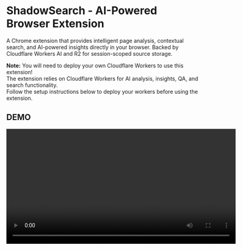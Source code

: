 # ShadowSearch - AI-Powered Browser Extension

A Chrome extension that provides intelligent page analysis, contextual search, and AI-powered insights directly in your browser. Backed by Cloudflare Workers AI and R2 for session-scoped source storage.

**Note:** You will need to deploy your own Cloudflare Workers to use this extension!  
The extension relies on Cloudflare Workers for AI analysis, insights, QA, and search functionality.  
Follow the setup instructions below to deploy your workers before using the extension.

## DEMO

<video width="600" controls>
  <source src="icons/video1668689188.mp4" type="video/mp4">
  Your browser does not support the video tag.
</video>
<!-- <img src="https://github.com/raj-chinagundi/shadowsearch/blob/main/icons/2_img.png" alt="UI Preview" width="500"/> <br>

<img src="https://github.com/raj-chinagundi/shadowsearch/blob/main/icons/1_img.png" alt="UI Preview" width="500"/> -->

## 🚀 Features

- **Smart Page Analysis**: AI-powered topic extraction and entity recognition
- **Contextual Search**: Intelligent search across Reddit, HackerNews, ArXiv, and YouTube
- **RAG-Powered Q&A**: Ask questions and get answers backed by real-time web content
- **Session Management**: Clean R2 storage with per-tab, per-mode session isolation
- **YouTube Integration**: Video analysis and related content discovery
- **Real-time Insights**: AI-generated insights and critical perspectives

## 🏗️ Architecture

```mermaid
flowchart TD
  user("🧠 User clicks brain")-->page{YouTube or Regular page?}
  
  %% Regular page flow
  page -->|Regular| regular[📄 Regular Page Analysis]
  regular --> analyze[🤖 AI Analysis]
  analyze --> results1[💡 Insights + Videos]
  
  %% YouTube page flow  
  page -->|YouTube| youtube[📺 YouTube Analysis]
  youtube --> transcript[📝 Get Transcript]
  transcript --> question[❓ Answer Question]
  question --> results2[💡 Answer + Videos]
  
  %% Final output
  results1 --> overlay[🖥️ Show Results]
  results2 --> overlay
  
  %% Services used
  analyze -.->|Uses| ai[🤖 Cloudflare AI]
  question -.->|Uses| ai
  regular -.->|Optional| rag[🔍 RAG Mode]
  rag -.->|Uses| storage[💾 R2 Storage]
  
  %% Styling
  classDef main fill:#E3F2FD,stroke:#1976D2,stroke-width:3px
  classDef youtube fill:#E8F5E8,stroke:#4CAF50,stroke-width:2px
  classDef regular fill:#FFF3E0,stroke:#FF9800,stroke-width:2px
  classDef services fill:#F3E5F5,stroke:#9C27B0,stroke-width:2px
  
  class user,page,overlay main
  class youtube,transcript,question,results2 youtube
  class regular,analyze,results1,rag regular
  class ai,storage services
```

### Key Components

- **Browser Layer**: Content script, background script, options page
- **Cloudflare Workers**: Analyzer, insights, QA, search, YouTube transcript
- **Storage**: R2 for session management (RAG mode only)
- **AI Services**: Cloudflare AI (Llama 3.1) for content analysis

## 🛠️ Setup

### Prerequisites

- Node.js 18+
- Chrome browser
- Cloudflare account
- Serper API key (for search functionality)

### 1. Clone and Install

```bash
git clone <your-repo-url>
cd shadowsearch
```

### 2. Deploy Cloudflare Workers

```bash
# Navigate to API worker
cd workers/api

# Login to Cloudflare (if not already)
wrangler login

# Deploy the API worker
wrangler deploy
```

The worker will be available at: `https://your-worker-name.your-username.workers.dev`

#### Deploy Your Own Workers

To use your own domain and configuration:

1. **Update `wrangler.toml`**:
   ```toml
   name = "your-custom-api-name"
   # ... other config
   ```

2. **Deploy with custom name**:
   ```bash
   cd workers/api
   wrangler deploy --name your-custom-api-name
   ```

3. **Update extension defaults** (optional):
   - Edit `src/background/workers-client.js`
   - Replace the default worker URLs with your domain
   - Or use the Options page to override endpoints

4. **Set up custom domain** (optional):
   ```bash
   # Add custom domain to your worker
   wrangler custom-domains add your-custom-api-name yourdomain.com
   ```

### 3. Configure Environment Variables

GET YOUR SERPER KEY FROM HERE [Serper.dev](https://serper.dev/) <br>
Set your Serper API key as a secret:

```bash
cd workers/api
wrangler secret put SERPER_API_KEY
# Enter your Serper API key when prompted
```

### 4. Load the Extension in Chrome

1. Open Chrome and go to `chrome://extensions/`
2. Enable "Developer mode"
3. Click "Load unpacked" and select the `shadowsearch` folder
4. The ShadowSearch extension should now appear in your extensions

### 5. Configure API Key (Optional)

1. Click the ShadowSearch extension icon
2. Go to Options
3. Enter your Serper API key for enhanced search functionality

## 📡 API Endpoints

### Core Endpoints

| Endpoint | Method | Description |
|----------|--------|-------------|
| `/analyzer` | POST | Analyze page content and extract topics/entities |
| `/search` | POST | Search across platforms and find related videos |
| `/insights` | POST | Generate AI-powered insights and critical takes |
| `/qa` | POST | RAG-powered question answering with sources |
| `/analyze_question` | POST | Analyze specific questions about page content |
| `/youtube_transcript` | POST | Fetch and parse YouTube video transcripts |

### Session Management

| Endpoint | Method | Description |
|----------|--------|-------------|
| `/clear-session` | POST | Clear R2 storage for a specific session |
| `/r2-content` | POST | View stored content in R2 bucket |

### Example API Usage

```javascript
// Analyze a page
const response = await fetch('https://your-worker-name.your-username.workers.dev/analyzer', {
  method: 'POST',
  headers: { 'Content-Type': 'application/json' },
  body: JSON.stringify({
    title: "Page Title",
    url: "https://example.com",
    text: "Page content..."
  })
});

// Ask a question with RAG
const qaResponse = await fetch('https://your-worker-name.your-username.workers.dev/qa', {
  method: 'POST',
  headers: { 'Content-Type': 'application/json' },
  body: JSON.stringify({
    query: "What is machine learning?",
    topic: "AI",
    sessionId: "session_123"
  })
});
```

## 🗄️ R2 Session Management

The extension uses intelligent session management to prevent R2 storage bloat:

### Session Model
- **Per-tab isolation**: Each browser tab gets its own session
- **Per-mode isolation**: Lumen ON/OFF modes have separate sessions
- **Session persistence**: Same session used across multiple queries in the same tab/mode
- **Automatic cleanup**: Sessions cleared when tab closes or mode switches

### Session Lifecycle
1. **Tab opens**: Creates fresh sessions for both modes
2. **Mode toggle**: Clears old mode session, creates new one
3. **Multiple queries**: Uses same session (content accumulates)
4. **Tab closes**: Clears both mode sessions from R2

### Session ID Format
```
session_{tabId}_{mode}_{timestamp}
- tabId: Chrome tab ID
- mode: "off" or "on" (Lumen mode)
- timestamp: Creation time
```

## 🔧 Development

### Local Development

```bash
# Start local API worker
cd workers/api
wrangler dev

# Extension will use localhost:8787 for API calls
```

**Alternative: Use Options overrides**
If you want to test against localhost while keeping production defaults, open the extension Options page and set Workers overrides:

- analyzer → `http://127.0.0.1:8787/analyzer`
- search → `http://127.0.0.1:8787/search`
- insights → `http://127.0.0.1:8787/insights`
- qa → `http://127.0.0.1:8787/qa`
- analyze_question → `http://127.0.0.1:8787/analyze_question`
- youtube_transcript → `http://127.0.0.1:8787/youtube_transcript`

### Testing Endpoints

```bash
# Test analyzer
curl -X POST https://your-worker-name.your-username.workers.dev/analyzer \
  -H "Content-Type: application/json" \
  -d '{"title":"Test","url":"https://example.com","text":"AI content"}'

# Test RAG QA
curl -X POST https://your-worker-name.your-username.workers.dev/qa \
  -H "Content-Type: application/json" \
  -d '{"query":"What is AI?","topic":"AI","sessionId":"test_session"}'

# Test YouTube transcript
curl -X POST https://your-worker-name.your-username.workers.dev/youtube_transcript \
  -H "Content-Type: application/json" \
  -d '{"videoId":"dQw4w9WgXcQ"}'

# Clear session
curl -X POST https://your-worker-name.your-username.workers.dev/clear-session \
  -H "Content-Type: application/json" \
  -d '{"sessionId":"test_session"}'
```

## 📁 Project Structure 

```
shadowsearch/
├── src/
│   ├── background/
│   │   ├── background.js          # Entry (service worker) – message dispatcher
│   │   ├── workers-client.js      # DEFAULT_WORKERS, callWorker(), getApiBaseUrl()
│   │   ├── sessions.js            # tabSessions, getOrCreateSession(), clearSessionOnServer()
│   │   └── flows/
│   │       └── analyze-page.js    # handleAnalysis(), handleYouTubeAnalysis(), lastTopic helpers
│   ├── content/
│   │   ├── content.js             # Entry (kept) – builds UI, wires events
│   │   ├── dom/escapeHtml.js      # HTML escaping helper
│   │   ├── extractors/readable-text.js  # get readable text + YouTube videoId
│   │   └── overlay/render.js      # Pure rendering for insights/videos/sources (hides Video Analysis on YouTube pages)
│   └── options/
│       ├── options.html
│       └── options.js
├── workers/
│   └── api/
│       ├── src/
│       │   ├── index.js           # Router only (dispatches to routes/*)
│       │   ├── routes/
│       │   │   ├── analyzer.js
│       │   │   ├── analyzeQuestion.js
│       │   │   ├── qa.js
│       │   │   ├── search.js
│       │   │   ├── insights.js
│       │   │   ├── clearSession.js
│       │   │   ├── r2Content.js
│       │   │   └── youtubeTranscript.js
│       │   ├── services/
│       │   │   ├── articles.js    # fetch + extract article text
│       │   │   ├── google.js      # Serper client
│       │   │   └── youtube.js     # YouTube search scraping + parse
│       │   └── utils/
│       │       ├── cors.js        # corsHeaders(), json()
│       │       └── text.js        # clean(), hash(), safeJson(), keywordGuess(), etc.
│       └── wrangler.toml
├── prompts/                        # AI prompt templates
├── icons/
└── manifest.json
```

### Where to work on things
- UI rendering: `src/content/overlay/render.js`
- Extracting page text/YouTube video id: `src/content/extractors/readable-text.js`
- Overlay construction and user interactions: `src/content/content.js`
- Messaging to Workers API (background side): `src/background/workers-client.js`
- Session lifecycle: `src/background/sessions.js`
- Page analysis flow: `src/background/flows/analyze-page.js`
- Workers: route handlers in `workers/api/src/routes/*` and helper services in `workers/api/src/services/*`

## 🔑 Environment Variables

### Required
- `SERPER_API_KEY`: Your Serper API key for search functionality

## 🚀 Deployment

### Cloudflare Workers
```bash
cd workers/api
wrangler deploy
```

### Chrome Extension
1. Load unpacked extension in Chrome
2. Or package as `.crx` for distribution

## 🤝 Contributing

1. Fork the repository
2. Create a feature branch
3. Make your changes
4. Test thoroughly
5. Submit a pull request

## 📄 License

MIT License - see LICENSE file for details

## 🆘 Troubleshooting

### Common Issues

**Extension not working:**
- Check if Cloudflare Worker is deployed
- Verify API endpoints are accessible
- Check browser console for errors

**RAG not returning results:**
- Verify Serper API key [link](serper.dev) is set
- Check R2 bucket permissions
- Ensure session management is working

**YouTube analysis not working:**
- Ensure the API worker is deployed and accessible at your Workers domain
- Test transcript endpoint:
  - `curl -X POST https://your-worker-name.your-username.workers.dev/youtube_transcript -H "Content-Type: application/json" -d '{"videoId":"dQw4w9WgXcQ"}'`
- In Chrome DevTools (Service Worker console), check for `youtube_transcript` errors

### Behavior notes

- Streaming UI: overlay updates incrementally. Insights appear first, then related videos and sources when ready. Empty fields do not overwrite existing content to prevent flicker.
- YouTube pages: transcript is fetched via `/youtube_transcript`; overlay hides the "Video Analysis" card on YouTube pages by design.

### Debug Mode

Enable debug logging by opening Chrome DevTools and checking the console for detailed logs.

## 📞 Support

For issues and questions:
- Open an issue on GitHub
- Check the troubleshooting section
- Review the API documentation

---

**Built with ❤️ using Cloudflare AI Workers**
```

